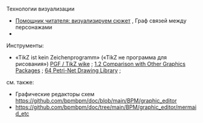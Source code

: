 Технологии визуализации
- [Помощник читателя: визуализируем сюжет](https://habr.com/ru/articles/900870/) , Граф связей между персонажами
- 
Инструменты:
- «TikZ ist kein Zeichenprogramm» («TikZ не программа для рисования») [PGF / TikZ wike](https://ru.wikipedia.org/wiki/PGF/Tikz) ; [1.2 Comparison with Other Graphics Packages](https://tikz.dev/) ; [64 Petri-Net Drawing Library](https://tikz.dev/library-petri) ;  

см. также:
- Графические редакторы схем https://github.com/bpmbpm/doc/blob/main/BPM/graphic_editor
- https://github.com/bpmbpm/doc/tree/main/BPM/graphic_editor/mermaid_etc
  
